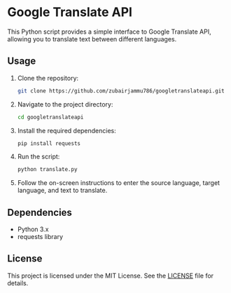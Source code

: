 # Google Translate API

This Python script provides a simple interface to Google Translate API, allowing you to translate text between different languages.

## Usage

1. Clone the repository:

    ```bash
    git clone https://github.com/zubairjammu786/googletranslateapi.git
    ```

2. Navigate to the project directory:

    ```bash
    cd googletranslateapi
    ```

3. Install the required dependencies:

    ```bash
    pip install requests
    ```

4. Run the script:

    ```bash
    python translate.py
    ```

5. Follow the on-screen instructions to enter the source language, target language, and text to translate.

## Dependencies

- Python 3.x
- requests library

## License

This project is licensed under the MIT License. See the [LICENSE](LICENSE) file for details.
